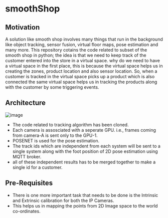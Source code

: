 # smoothShop


## Motivation
A solution like smooth shop involves many things that run in the background like object tracking, sensor fusion, virtual floor maps, pose estimation and many more. This repository cotains the code related to subset of the smooth shop in python; the idea is that we need to keep track of the customer entered into the store in a virtual space. why do we need to have a virtual space in the first place, this is because the virtual space helps us in creating the zones, product location and also sensor location. So, when a customer is tracked in the virtual space picks up a product which is also connected the same virtual space helps us in tracking the products along with the customer by some triggering events.


## Architecture

![image](https://github.com/Bumpeet/smoothShop/assets/86848360/d4b6bbc8-1651-4fc5-b263-0570a5461718)

- The code related to tracking algorithm has been cloned.
- Each camera is assosciated with a seperate GPU. i.e., frames coming from camera-A is sent only to the GPU-1.
- POSENET is used for the pose estimation.
- The track ids which are independent from each system will be sent to a single system along with the foot position of 2D pose estimation using MQTT broker.
- all of these independent results has to be merged together to make a single id for a customer.

## Pre-Requisites
- There is one more important task that needs to be done is the Intrinsic and Extrinsic calibration for both the IP Cameras.
- This helps us in mapping the points from 2D Image space to the world co-ordinates.
